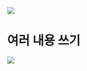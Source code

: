 

<img src="https://capsule-render.vercel.app/api?type=waving&color=BDBDC8&height=110&section=header" text="FS Team4 초급 프로젝트"/>

# 여러 내용 쓰기
<img src="https://capsule-render.vercel.app/api?type=waving&color=BDBDC8&height=110&section=footer" text="프로젝트 회고록 "/>
